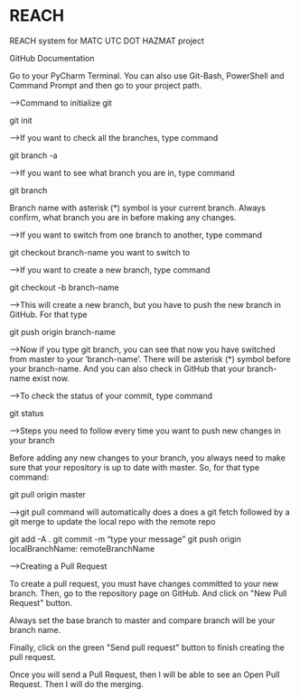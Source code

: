 # REACH
REACH system for MATC UTC DOT HAZMAT project

GitHub Documentation


Go to your PyCharm Terminal. You can also use Git-Bash, PowerShell and Command Prompt and then go to your project path.

-->Command to initialize git
 
git init

-->If you want to check all the branches, type command
 
git branch -a
 
-->If you want to see what branch you are in, type command
 
git branch
 
Branch name with asterisk (*) symbol is your current branch. Always confirm, what branch you are in before making any changes.


-->If you want to switch from one branch to another, type command
 
git checkout branch-name you want to switch to


-->If you want to create a new branch, type command
 
git checkout -b branch-name
 
-->This will create a new branch, but you have to push the new branch in GitHub. For that type
 
git push origin branch-name
 
-->Now if you type git branch, you can see that now you have switched from master to your ‘branch-name’. 
   There will be asterisk (*) symbol before your branch-name. And you can also check in GitHub that your branch-name exist now.

-->To check the status of your commit, type command
 
git status

-->Steps you need to follow every time you want to push new changes in your branch
 
Before adding any new changes to your branch, you always need to make sure that your repository is up to date with master. 
So, for that type command:
 
git pull origin master
 
-->git pull command will automatically does a does a git fetch followed by a git merge to update the local repo with the remote repo
 
git add -A .
git commit -m “type your message”
git push origin localBranchName: remoteBranchName


-->Creating a Pull Request

To create a pull request, you must have changes committed to your new branch.
Then, go to the repository page on GitHub. And click on "New Pull Request" button. 

Always set the base branch to master and compare branch will be your branch name.

Finally, click on the green "Send pull request" button to finish creating the pull request.

Once you will send a Pull Request, then I will be able to see an Open Pull Request. Then I will do the merging.

